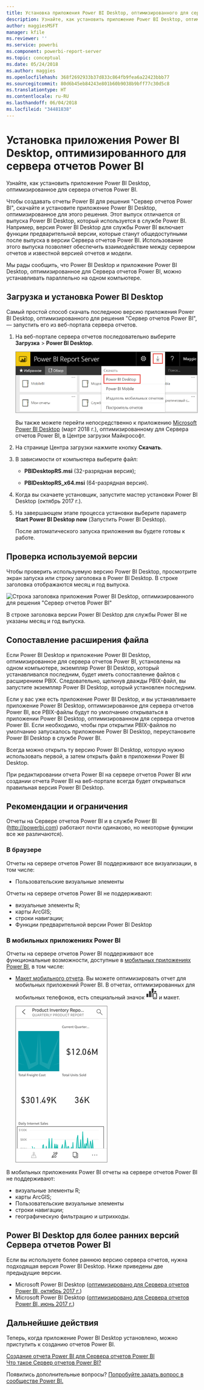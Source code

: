 ```yaml
---
title: Установка приложения Power BI Desktop, оптимизированного для сервера отчетов Power BI
description: Узнайте, как установить приложение Power BI Desktop, оптимизированное для сервера отчетов Power BI
author: maggiesMSFT
manager: kfile
ms.reviewer: ''
ms.service: powerbi
ms.component: powerbi-report-server
ms.topic: conceptual
ms.date: 05/24/2018
ms.author: maggies
ms.openlocfilehash: 368f2692933b37d833c864fb9fea6a22423bbb77
ms.sourcegitcommit: 80d6b45eb84243e801b60b9038b9bff77c30d5c8
ms.translationtype: HT
ms.contentlocale: ru-RU
ms.lasthandoff: 06/04/2018
ms.locfileid: "34481838"
---
```

# <a name="install-power-bi-desktop-optimized-for-power-bi-report-server"></a>Установка приложения Power BI Desktop, оптимизированного для сервера отчетов Power BI
Узнайте, как установить приложение Power BI Desktop, оптимизированное для сервера отчетов Power BI.

Чтобы создавать отчеты Power BI для решения "Сервер отчетов Power BI", скачайте и установите приложение Power BI Desktop, оптимизированное для этого решения. Этот выпуск отличается от выпуска Power BI Desktop, который используется в службе Power BI. Например, версия Power BI Desktop для службы Power BI включает функции предварительной версии, которые станут общедоступными после выпуска в версии Сервера отчетов Power BI. Использование этого выпуска позволяет обеспечить взаимодействие между сервером отчетов и известной версией отчетов и модели. 

Мы рады сообщить, что Power BI Desktop и приложение Power BI Desktop, оптимизированное для Сервера отчетов Power BI, можно устанавливать параллельно на одном компьютере.

## <a name="download-and-install-power-bi-desktop"></a>Загрузка и установка Power BI Desktop

Самый простой способ скачать последнюю версию приложения Power BI Desktop, оптимизированного для решения "Сервер отчетов Power BI", — запустить его из веб-портала сервера отчетов.

1. На веб-портале сервера отчетов последовательно выберите **Загрузка** > **Power BI Desktop**.

    ![Скачивание Power BI Desktop из веб-портала](media/install-powerbi-desktop/report-server-download-web-portal.png)

    Вы также можете перейти непосредственно к приложению [Microsoft Power BI Desktop](https://www.microsoft.com/download/details.aspx?id=56723) (март 2018 г.), оптимизированному для Сервера отчетов Power BI, в Центре загрузки Майкрософт.

2. На странице Центра загрузки нажмите кнопку **Скачать**.

3. В зависимости от компьютера выберите файл: 

    - **PBIDesktopRS.msi** (32-разрядная версия);

    - **PBIDesktopRS_x64.msi** (64-разрядная версия).

1. Когда вы скачаете установщик, запустите мастер установки Power BI Desktop (октябрь 2017 г.).
2. На завершающем этапе процесса установки выберите параметр **Start Power BI Desktop now** (Запустить Power BI Desktop).
   
    После автоматического запуска приложения вы будете готовы к работе.

## <a name="verify-you-are-using-the-correct-version"></a>Проверка используемой версии
Чтобы проверить используемую версию Power BI Desktop, просмотрите экран запуска или строку заголовка в Power BI Desktop. В строке заголовка отображаются месяц и год выпуска.

![Строка заголовка приложения Power BI Desktop, оптимизированного для решения "Сервер отчетов Power BI"](media/quickstart-create-powerbi-report/report-server-desktop-march-2018.png)

В строке заголовка версии Power BI Desktop для службы Power BI не указаны месяц и год выпуска.

## <a name="file-extension-association"></a>Сопоставление расширения файла
Если Power BI Desktop и приложение Power BI Desktop, оптимизированное для сервера отчетов Power BI, установлены на одном компьютере, экземпляр Power BI Desktop, который устанавливался последним, будет иметь сопоставление файлов с расширением PBIX. Следовательно, щелкнув дважды PBIX-файл, вы запустите экземпляр Power BI Desktop, который установлен последним.

Если у вас уже есть приложение Power BI Desktop, и вы устанавливаете приложение Power BI Desktop, оптимизированное для сервера отчетов Power BI, все PBIX-файлы будут по умолчанию открываться в приложении Power BI Desktop, оптимизированном для сервера отчетов Power BI. Если необходимо, чтобы при открытии PBIX-файлов по умолчанию запускалось приложение Power BI Desktop, переустановите Power BI Desktop в службе Power BI.

Всегда можно открыть ту версию Power BI Desktop, которую нужно использовать первой, а затем открыть файл в приложении Power BI Desktop.

При редактировании отчета Power BI на сервере отчетов Power BI или создании отчета Power BI на веб-портале всегда будет открываться правильная версия Power BI Desktop.

## <a name="considerations-and-limitations"></a>Рекомендации и ограничения
Отчеты на Сервере отчетов Power BI и в службе Power BI (http://powerbi.com) работают почти одинаково, но некоторые функции все же различаются).

### <a name="in-a-browser"></a>В браузере
Отчеты на сервере отчетов Power BI поддерживают все визуализации, в том числе:

* Пользовательские визуальные элементы

Отчеты на сервере отчетов Power BI не поддерживают:

* визуальные элементы R;
* карты ArcGIS;
* строки навигации;
* Функции предварительной версии Power BI Desktop

### <a name="in-the-power-bi-mobile-apps"></a>В мобильных приложениях Power BI
Отчеты на сервере отчетов Power BI поддерживают все функциональные возможности, доступные в [мобильных приложениях Power BI](../mobile-apps-for-mobile-devices.md), в том числе:

* [Макет мобильного отчета](../desktop-create-phone-report.md). Вы можете оптимизировать отчет для мобильных приложений Power BI. В отчетах, оптимизированных для мобильных телефонов, есть специальный значок ![Значок "Макет отчета для телефона"](media/quickstart-create-powerbi-report/power-bi-rs-mobile-optimized-icon.png) и макет.
  
    ![Отчет, оптимизированный для телефонов](media/quickstart-create-powerbi-report/power-bi-rs-mobile-optimized-report.png)

В мобильных приложениях Power BI отчеты на сервере отчетов Power BI не поддерживают:

* визуальные элементы R;
* карты ArcGIS;
* Пользовательские визуальные элементы
* строки навигации;
* географическую фильтрацию и штрихкоды.

## <a name="power-bi-desktop-for-earlier-versions-of-power-bi-report-server"></a>Power BI Desktop для более ранних версий Сервера отчетов Power BI

Если вы используете более раннюю версию сервера отчетов, нужна подходящая версия Power BI Desktop. Ниже приведены две предыдущие версии.

- Microsoft Power BI Desktop ([оптимизировано для Сервера отчетов Power BI, октябрь 2017 г.](https://www.microsoft.com/download/details.aspx?id=56136))
- Microsoft Power BI Desktop ([оптимизировано для Сервера отчетов Power BI, июнь 2017 г.](https://www.microsoft.com/download/details.aspx?id=55330))

## <a name="next-steps"></a>Дальнейшие действия
Теперь, когда приложение Power BI Desktop установлено, можно приступить к созданию отчетов Power BI.

[Создание отчета Power BI для Сервера отчетов Power BI](quickstart-create-powerbi-report.md)  
[Что такое Сервер отчетов Power BI?](get-started.md)

Появились дополнительные вопросы? [Попробуйте задать вопрос в сообществе Power BI.](https://community.powerbi.com/)

